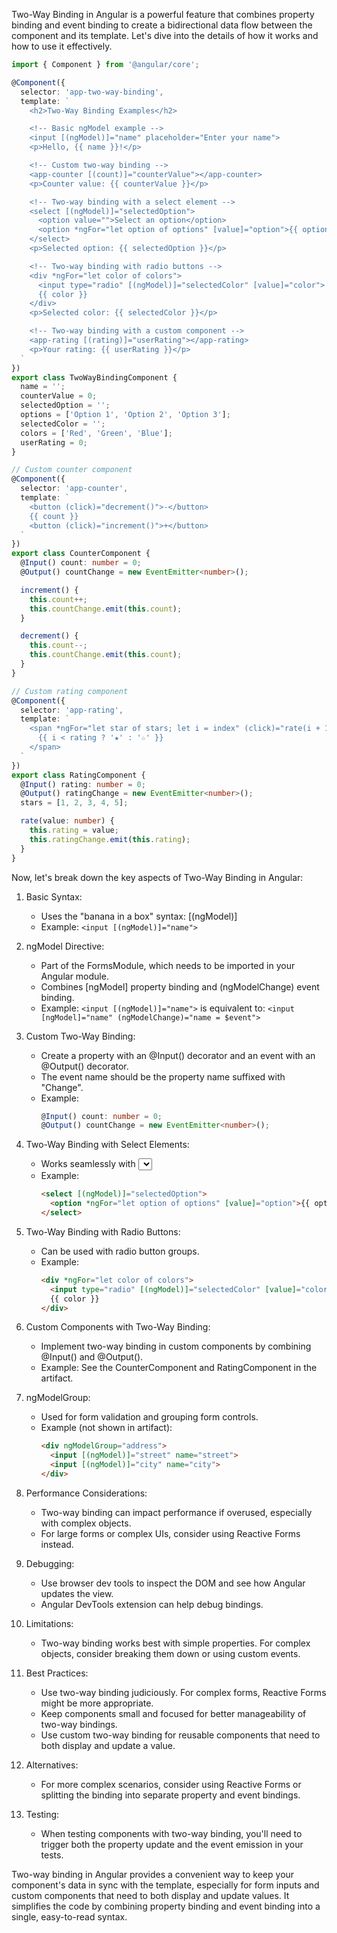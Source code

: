 Two-Way Binding in Angular is a powerful feature that combines property binding and event binding to create a bidirectional data flow between the component and its template. Let's dive into the details of how it works and how to use it effectively.



```typescript
import { Component } from '@angular/core';

@Component({
  selector: 'app-two-way-binding',
  template: `
    <h2>Two-Way Binding Examples</h2>

    <!-- Basic ngModel example -->
    <input [(ngModel)]="name" placeholder="Enter your name">
    <p>Hello, {{ name }}!</p>

    <!-- Custom two-way binding -->
    <app-counter [(count)]="counterValue"></app-counter>
    <p>Counter value: {{ counterValue }}</p>

    <!-- Two-way binding with a select element -->
    <select [(ngModel)]="selectedOption">
      <option value="">Select an option</option>
      <option *ngFor="let option of options" [value]="option">{{ option }}</option>
    </select>
    <p>Selected option: {{ selectedOption }}</p>

    <!-- Two-way binding with radio buttons -->
    <div *ngFor="let color of colors">
      <input type="radio" [(ngModel)]="selectedColor" [value]="color">
      {{ color }}
    </div>
    <p>Selected color: {{ selectedColor }}</p>

    <!-- Two-way binding with a custom component -->
    <app-rating [(rating)]="userRating"></app-rating>
    <p>Your rating: {{ userRating }}</p>
  `
})
export class TwoWayBindingComponent {
  name = '';
  counterValue = 0;
  selectedOption = '';
  options = ['Option 1', 'Option 2', 'Option 3'];
  selectedColor = '';
  colors = ['Red', 'Green', 'Blue'];
  userRating = 0;
}

// Custom counter component
@Component({
  selector: 'app-counter',
  template: `
    <button (click)="decrement()">-</button>
    {{ count }}
    <button (click)="increment()">+</button>
  `
})
export class CounterComponent {
  @Input() count: number = 0;
  @Output() countChange = new EventEmitter<number>();

  increment() {
    this.count++;
    this.countChange.emit(this.count);
  }

  decrement() {
    this.count--;
    this.countChange.emit(this.count);
  }
}

// Custom rating component
@Component({
  selector: 'app-rating',
  template: `
    <span *ngFor="let star of stars; let i = index" (click)="rate(i + 1)">
      {{ i < rating ? '★' : '☆' }}
    </span>
  `
})
export class RatingComponent {
  @Input() rating: number = 0;
  @Output() ratingChange = new EventEmitter<number>();
  stars = [1, 2, 3, 4, 5];

  rate(value: number) {
    this.rating = value;
    this.ratingChange.emit(this.rating);
  }
}

```

Now, let's break down the key aspects of Two-Way Binding in Angular:

1. Basic Syntax:
   - Uses the "banana in a box" syntax: [(ngModel)]
   - Example: `<input [(ngModel)]="name">`

2. ngModel Directive:
   - Part of the FormsModule, which needs to be imported in your Angular module.
   - Combines [ngModel] property binding and (ngModelChange) event binding.
   - Example: `<input [(ngModel)]="name">` is equivalent to:
     `<input [ngModel]="name" (ngModelChange)="name = $event">`

3. Custom Two-Way Binding:
   - Create a property with an @Input() decorator and an event with an @Output() decorator.
   - The event name should be the property name suffixed with "Change".
   - Example: 
     ```typescript
     @Input() count: number = 0;
     @Output() countChange = new EventEmitter<number>();
     ```

4. Two-Way Binding with Select Elements:
   - Works seamlessly with <select> elements.
   - Example: 
     ```html
     <select [(ngModel)]="selectedOption">
       <option *ngFor="let option of options" [value]="option">{{ option }}</option>
     </select>
     ```

5. Two-Way Binding with Radio Buttons:
   - Can be used with radio button groups.
   - Example:
     ```html
     <div *ngFor="let color of colors">
       <input type="radio" [(ngModel)]="selectedColor" [value]="color">
       {{ color }}
     </div>
     ```

6. Custom Components with Two-Way Binding:
   - Implement two-way binding in custom components by combining @Input() and @Output().
   - Example: See the CounterComponent and RatingComponent in the artifact.

7. ngModelGroup:
   - Used for form validation and grouping form controls.
   - Example (not shown in artifact):
     ```html
     <div ngModelGroup="address">
       <input [(ngModel)]="street" name="street">
       <input [(ngModel)]="city" name="city">
     </div>
     ```

8. Performance Considerations:
   - Two-way binding can impact performance if overused, especially with complex objects.
   - For large forms or complex UIs, consider using Reactive Forms instead.

9. Debugging:
   - Use browser dev tools to inspect the DOM and see how Angular updates the view.
   - Angular DevTools extension can help debug bindings.

10. Limitations:
    - Two-way binding works best with simple properties. For complex objects, consider breaking them down or using custom events.

11. Best Practices:
    - Use two-way binding judiciously. For complex forms, Reactive Forms might be more appropriate.
    - Keep components small and focused for better manageability of two-way bindings.
    - Use custom two-way binding for reusable components that need to both display and update a value.

12. Alternatives:
    - For more complex scenarios, consider using Reactive Forms or splitting the binding into separate property and event bindings.

13. Testing:
    - When testing components with two-way binding, you'll need to trigger both the property update and the event emission in your tests.

Two-way binding in Angular provides a convenient way to keep your component's data in sync with the template, especially for form inputs and custom components that need to both display and update values. It simplifies the code by combining property binding and event binding into a single, easy-to-read syntax.

